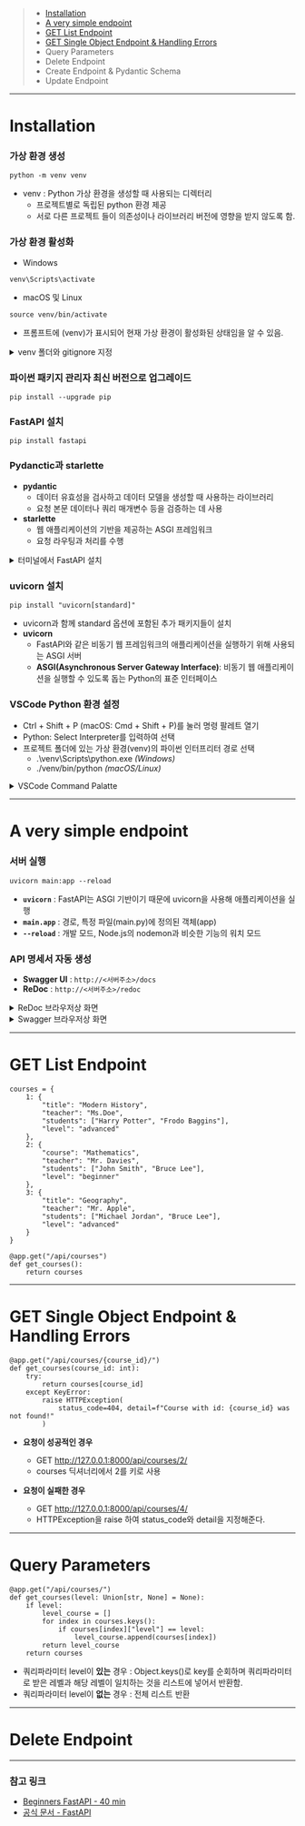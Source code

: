 > - [Installation](https://github.com/devellybutton/fastApi-beginner?tab=readme-ov-file#installation)
> - [A very simple endpoint](https://github.com/devellybutton/fastApi-beginner?tab=readme-ov-file#a-very-simple-endpoint)
> - [GET List Endpoint](https://github.com/devellybutton/fastApi-beginner?tab=readme-ov-file#get-list-endpoint)
> - [GET Single Object Endpoint & Handling Errors](https://github.com/devellybutton/fastApi-beginner?tab=readme-ov-file#get-single-object-endpoint--handling-errors)
> - Query Parameters
> - Delete Endpoint
> - Create Endpoint & Pydantic Schema
> - Update Endpoint

-----

# Installation

### 가상 환경 생성
```
python -m venv venv
```

- venv : Python 가상 환경을 생성할 때 사용되는 디렉터리
    - 프로젝트별로 독립된 python 환경 제공
    - 서로 다른 프로젝트 들이 의존성이나 라이브러리 버전에 영향을 받지 않도록 함.

### 가상 환경 활성화
- Windows
```
venv\Scripts\activate
```

- macOS 및 Linux
```
source venv/bin/activate
```

- 프롬프트에 (venv)가 표시되어 현재 가상 환경이 활성화된 상태임을 알 수 있음.

<details>
<summary>venv 폴더와 gitignore 지정</summary>

![image](https://github.com/user-attachments/assets/e477cc0d-d021-49dc-9594-86e63194ba9b)

</details>

### 파이썬 패키지 관리자 최신 버전으로 업그레이드
```
pip install --upgrade pip
```

### FastAPI 설치
```
pip install fastapi
```

### Pydanctic과 starlette
- <b>pydantic</b>
    - 데이터 유효성을 검사하고 데이터 모델을 생성할 때 사용하는 라이브러리
    - 요청 본문 데이터나 쿼리 매개변수 등을 검증하는 데 사용
- <b>starlette</b>
    - 웹 애플리케이션의 기반을 제공하는 ASGI 프레임워크
    - 요청 라우팅과 처리를 수행
<details>
<summary>터미널에서 FastAPI 설치</summary>

![image](https://github.com/user-attachments/assets/4f65f7d5-0dff-41b2-8af9-e1becd1bba35)

</details>

### uvicorn 설치
```
pip install "uvicorn[standard]"
```
- uvicorn과 함께 standard 옵션에 포함된 추가 패키지들이 설치
- <b>uvicorn</b>
    - FastAPI와 같은 비동기 웹 프레임워크의 애플리케이션을 실행하기 위해 사용되는 ASGI 서버
    - <b>ASGI(Asynchronous Server Gateway Interface)</b>: 비동기 웹 애플리케이션을 실행할 수 있도록 돕는 Python의 표준 인터페이스 

### VSCode Python 환경 설정
- Ctrl + Shift + P (macOS: Cmd + Shift + P)를 눌러 명령 팔레트 열기
- Python: Select Interpreter를 입력하여 선택
- 프로젝트 폴더에 있는 가상 환경(venv)의 파이썬 인터프리터 경로 선택
    - .\venv\Scripts\python.exe <i>(Windows)</i>
    - ./venv/bin/python <i>(macOS/Linux)</i>
<details>
<summary>VSCode Command Palatte</summary>

![ezgif-4-d51a9387de](https://github.com/user-attachments/assets/e2e0344f-53a1-401d-a236-9017882e5db6)

</details>

-----

# A very simple endpoint

### 서버 실행
```
uvicorn main:app --reload
```
- <b>`uvicorn`</b> : FastAPI는 ASGI 기반이기 때문에 uvicorn을 사용해 애플리케이션을 실행
- <b>`main.app`</b> : 경로, 특정 파일(main.py)에 정의된 객체(app)
- <b>`--reload`</b> : 개발 모드, Node.js의 nodemon과 비슷한 기능의 워치 모드

### API 명세서 자동 생성

- <b>Swagger UI</b> : `http://<서버주소>/docs`
- <b>ReDoc</b> : `http://<서버주소>/redoc`

<details>
<summary>ReDoc 브라우저상 화면</summary>

![image](https://github.com/user-attachments/assets/075703e9-bc19-44a2-83c2-9f3bd5b1af17)

</details>
<details>
<summary>Swagger 브라우저상 화면</summary>

![image](https://github.com/user-attachments/assets/98cf6f43-6e8f-4389-8318-74d9b8573b30)

</summary>
</details>

---

# GET List Endpoint

```
courses = {
	1: {
		"title": "Modern History",
		"teacher": "Ms.Doe",
		"students": ["Harry Potter", "Frodo Baggins"],
		"level": "advanced"
	},
	2: {
		"course": "Mathematics",
		"teacher": "Mr. Davies",
		"students": ["John Smith", "Bruce Lee"],
		"level": "beginner"
	},
	3: {
		"title": "Geography",
		"teacher": "Mr. Apple",
		"students": ["Michael Jordan", "Bruce Lee"],
		"level": "advanced"
	}
}

@app.get("/api/courses")
def get_courses():
    return courses
```
---

# GET Single Object Endpoint & Handling Errors

```
@app.get("/api/courses/{course_id}/")
def get_courses(course_id: int):
    try:
        return courses[course_id]
    except KeyError:
        raise HTTPException(
            status_code=404, detail=f"Course with id: {course_id} was not found!"
        )
```
- <b>요청이 성공적인 경우</b>
    - GET http://127.0.0.1:8000/api/courses/2/
    - courses 딕셔너리에서 2를 키로 사용

- <b>요청이 실패한 경우</b>
    - GET http://127.0.0.1:8000/api/courses/4/
    - HTTPException을 raise 하여 status_code와 detail을 지정해준다.

---

# Query Parameters
```
@app.get("/api/courses/")
def get_courses(level: Union[str, None] = None):
    if level:
        level_course = []
        for index in courses.keys():
            if courses[index]["level"] == level:
                level_course.append(courses[index])
        return level_course
    return courses
```
- 쿼리파라미터 level이 <b>있는</b> 경우 : Object.keys()로 key를 순회하며 쿼리파라미터로 받은 레벨과 해당 레벨이 일치하는 것을 리스트에 넣어서 반환함.
- 쿼리파라미터 level이 <b>없는</b> 경우 : 전체 리스트 반환 

---

# Delete Endpoint

---

### 참고 링크

- [Beginners FastAPI - 40 min](https://youtu.be/O05PucyQYBg?feature=shared)
- [공식 문서 - FastAPI](https://fastapi.tiangolo.com/#sponsors)